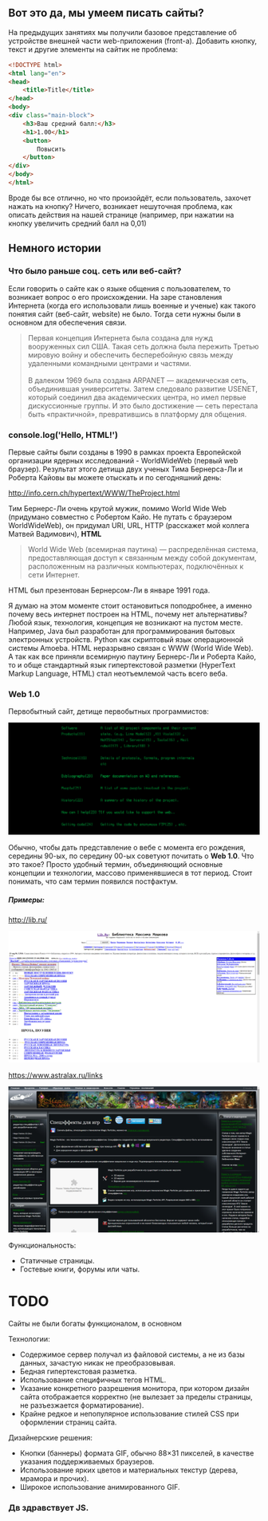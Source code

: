 ## Вот это да, мы умеем писать сайты?

На предыдущих занятиях мы получили базовое представление об устройстве внешней части web-приложения (front-а).
Добавить кнопку, текст и другие элементы на сайтик не проблема:

```html
<!DOCTYPE html>
<html lang="en">
<head>
    <title>Title</title>
</head>
<body>
<div class="main-block">
    <h3>Ваш средний балл:</h3>
    <h1>1.00</h1>
    <button>
        Повысить
    </button>
</div>
</body>
</html>
```

Вроде бы все отлично, но что произойдёт, если пользователь, захочет нажать на кнопку? Ничего, возникает нешуточная
проблема, как описать действия на нашей странице (например, при нажатии на кнопку увеличить средний балл на 0,01)

## Немного истории

### Что было раньше соц. сеть или веб-сайт?

Если говорить о сайте как о языке общения с пользователем, то возникает вопрос о его происхождении.
На заре становления Интернета (когда его использовали лишь военные и ученые) как такого понятия сайт (веб-сайт, website)
не было. Тогда сети нужны были в основном для обеспечения связи.

> Первая концепция Интернета была создана для нужд 
вооруженных сил США. Такая сеть должна была пережить Третью мировую войну и обеспечить бесперебойную связь между 
удаленными командными центрами и частями. 
<br> <br>
В далеком 1969 была создана ARPANET — академическая сеть, объединившая университеты. Затем следовало развитие USENET,
который соединил два академических центра, но имел первые дискуссионные группы. И это было достижение — сеть перестала
быть «практичной», превратившись в платформу для общения.

### console.log('Hello, HTML!')

Первые сайты были созданы в 1990 в рамках проекта Европейской организации ядерных исследований - WorldWideWeb (первый
web браузер). Результат этого детища двух ученых Тима Бернерса-Ли и Роберта Кайовы вы можете отыскать и по сегодняшний
день: 

http://info.cern.ch/hypertext/WWW/TheProject.html

Тим Бернерс-Ли очень крутой мужик, помимо World Wide Web (придумано совместно с Робертом Кайо. Не путать с
браузером WorldWideWeb), он придумал  URI, URL, HTTP (расскажет мой коллега Матвей Вадимович), **HTML**
 
> World Wide Web (всемирная паутина) — распределённая система, предоставляющая доступ к связанным между собой
документам, расположенным на различных компьютерах, подключённых к сети Интернет.

HTML был презентован Бернерсом-Ли в январе 1991 года. 

Я думаю на этом моменте стоит остановиться поподробнее, а именно почему весь интернет построен на HTML, почему нет 
альтернативы? Любой язык, технология, концепция не возникают на пустом месте. Например, Java был разработан для 
программирования бытовых электронных устройств. Python как скриптовый язык операционной системы Amoeba. HTML неразрывно
связан с WWW (World Wide Web). А так как все приняли всемирную паутину Бернерс-Ли и Роберта Кайо, то и обще стандартный
язык гипертекстовой разметки (HyperText Markup Language, HTML) стал неотъемлемой часть всего веба.

### Web 1.0

Первобытный сайт, детище первобытных программистов:

![](utils/first_web.png)

Обычно, чтобы дать представление о вебе с момента его рождения, середины 90-ых, по середину 00-ых советуют почитать о 
****Web 1.0****. Что это такое? Просто удобный термин, объединяющий основные концепции и технологии, массово 
применявшиеся в тот период. Стоит понимать, что сам термин появился постфактум.

##### Примеры: 

http://lib.ru/

![](utils/lib_ru.png)

https://www.astralax.ru/links

![](utils/astralax.png)

Функциональность:

- Статичные страницы.
- Гостевые книги, форумы или чаты.

# TODO

Сайты не были богаты функционалом, в основном 



Технологии:

- Содержимое сервер получал из файловой системы, а не из базы данных, зачастую никак не преобразовывая.
- Бедная гипертекстовая разметка.
- Использование специфичных тегов HTML.
- Указание конкретного разрешения монитора, при котором дизайн сайта отображается корректно
(не вылезает за пределы страницы, не разъезжается форматирование).
- Крайне редкое и непопулярное использование стилей CSS при оформлении страниц сайта.

Дизайнерские решения:

- Кнопки (баннеры) формата GIF, обычно 88×31 пикселей, в качестве указания поддерживаемых браузеров.
- Использование ярких цветов и материальных текстур (дерева, мрамора и прочих).
- Широкое использование анимированного GIF.

### Дв здравствует JS.

